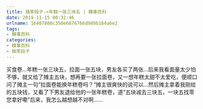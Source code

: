 ```yaml
---
title: 搞笑段子->年糕一张三块五 | 糗事百科
date: 2019-11-15 00:32:46
urlname: 16407800c350e6876766d989b164a6e2
tags: 
- 糗事百科
categories:
- 糗事百科
- 搞笑段子
---
```

买食卷…年糕一张三块五，拉面一张五块，男友各买了两张…后来我看面量太少怕不够，就又给了摊主五块，想再要一张拉面卷，又一想年糕太甜不太爱吃，便顺口问了摊主一句“拉面卷能换年糕卷吗？”摊主很爽快的说可以…然后摊主拿着我刚给的五块钱，又看了下男友退给他的一张年糕卷，道“五块减去三块五，一块五找零您拿好嘞”后来，我怎么越想越不对啊……


